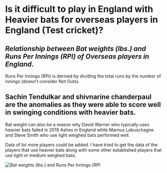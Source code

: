 
# Is it difficult to play in England with Heavier bats for overseas players in England (Test cricket)?

## *Relationship between Bat weights (lbs.) and Runs Per Innings (RPI) of Overseas players in England*.

Runs Per Innings (RPI) is derived by dividing the total runs by the number of innings (doesn't consider Not Outs). 

## Sachin Tendulkar and shivnarine chanderpaul are the anomalies as they were able to score well in swinging conditions with heavier bats.

Bat weight can also be a reason why David Warner who typically uses heavier bats failed in 2019 Ashes in England while Marnus Labuschagne and Steve Smith who use light weighed bats performed well. 

Data of lot more players could be added. I have tried to get the data of the players that use heavier bats along with some other established players that use light or medium weighed bats.


![Bat weights (lbs.) and Runs Per Innings (RPI](https://github.com/Gladwin10/Cricket_analytics/blob/27c5ae9b22525fa7e46305451f614dced3ab33f9/Relationship%20between%20Bat%20weights%20(lbs.)%20and%20Runs%20Per%20Innings%20(RPI).png)
